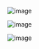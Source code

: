 ![image](https://user-images.githubusercontent.com/32596414/129530093-2cd3af83-2672-4005-8d44-2b1241a59ddb.png)

![image](https://user-images.githubusercontent.com/32596414/129530192-ad5af6d1-41a6-42d1-b7da-2368b9776430.png)

![image](https://user-images.githubusercontent.com/32596414/129530123-cdb30c88-4d27-4742-a87a-c3e316d9eb7d.png)
